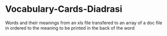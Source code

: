 # Vocabulary-Cards-Diadrasi
Words and their meanings from an xls file transfered to an array of a doc file in ordered to the meaning to be printed in the back of the word
